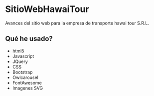 # SitioWebHawaiTour
Avances del sitio web para la empresa de transporte hawai tour S.R.L.

## Qué he usado?
  * html5
  * Javascript
  * JQuery
  * CSS
  * Bootstrap
  * Owlcarousel
  * FontAwesome
  * Imagenes SVG

